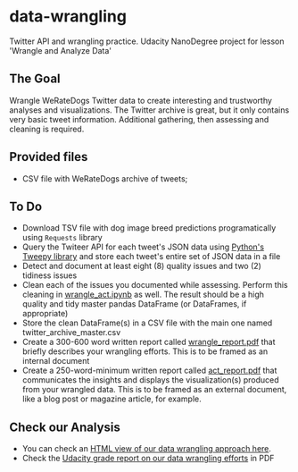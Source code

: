 # data-wrangling
Twitter API and wrangling practice. Udacity NanoDegree project for lesson 'Wrangle and Analyze Data'

## The Goal
Wrangle WeRateDogs Twitter data to create interesting and trustworthy analyses and visualizations. The Twitter archive is great, but it only contains very basic tweet information. Additional gathering, then assessing and cleaning is required.

## Provided files
- CSV file with WeRateDogs archive of tweets;

## To Do
- Download TSV file with dog image breed predictions programatically using `Requests` library
- Query the Twiteer API for each tweet's JSON data using [Python's Tweepy library](http://www.tweepy.org/) and store each tweet's entire set of JSON data in a file
- Detect and document at least eight (8) quality issues and two (2) tidiness issues
- Clean each of the issues you documented while assessing. Perform this cleaning in [wrangle_act.ipynb](https://alexmpaz.github.io/data-wrangling/wrangle_act.html) as well. The result should be a high quality and tidy master pandas DataFrame (or DataFrames, if appropriate)
- Store the clean DataFrame(s) in a CSV file with the main one named twitter_archive_master.csv
- Create a 300-600 word written report called [wrangle_report.pdf](https://alexmpaz.github.io/data-wrangling/wrangle_report.pdf) that briefly describes your wrangling efforts. This is to be framed as an internal document
- Create a 250-word-minimum written report called [act_report.pdf](https://alexmpaz.github.io/data-wrangling/act_report.pdf) that communicates the insights and displays the visualization(s) produced from your wrangled data. This is to be framed as an external document, like a blog post or magazine article, for example.

## Check our Analysis

- You can check an [HTML view of our data wrangling approach here](https://alexmpaz.github.io/data-wrangling/wrangle_act.html).
- Check the [Udacity grade report on our data wrangling efforts](https://alexmpaz.github.io/data-wrangling/Udacity%20project%20review.pdf) in PDF
